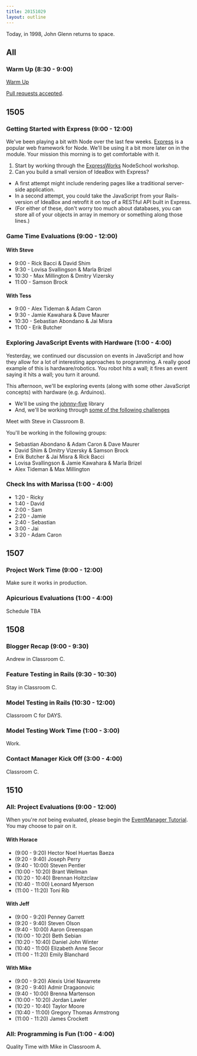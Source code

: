 ```yaml
---
title: 20151029
layout: outline
---
```


Today, in 1998, John Glenn returns to space.

## All

### Warm Up (8:30 - 9:00)

[Warm Up](https://thewarmup.herokuapp.com)

[Pull requests accepted](https://github.com/mikedao/the-warm-up).


## 1505

### Getting Started with Express (9:00 - 12:00)

We've been playing a bit with Node over the last few weeks. [Express][] is a popular web framework for Node. We'll be using it a bit more later on in the module. Your mission this morning is to get comfortable with it.

1. Start by working through the [ExpressWorks][ew] NodeSchool workshop.
2. Can you build a small version of IdeaBox with Express?
  - A first attempt might include rendering pages like a traditional server-side application.
  - In a second attempt, you could take the JavaScript from your Rails-version of IdeaBox and retrofit it on top of a RESTful API built in Express.
  - (For either of these, don't worry too much about databases, you can store all of your objects in array in memory or something along those lines.)

[ew]: https://github.com/azat-co/expressworks
[Express]: https://github.com/rwaldron/johnny-five

### Game Time Evaluations (9:00 - 12:00)

#### With Steve

- 9:00 - Rick Bacci & David Shim
- 9:30 - Lovisa Svallingson & Marla Brizel
- 10:30 - Max Millington & Dmitry Vizersky
- 11:00 - Samson Brock

#### With Tess

- 9:00 - Alex Tideman & Adam Caron
- 9:30 - Jamie Kawahara & Dave Maurer
- 10:30 - Sebastian Abondano & Jai Misra
- 11:00 - Erik Butcher

### Exploring JavaScript Events with Hardware (1:00 - 4:00)

Yesterday, we continued our discussion on events in JavaScript and how they allow for a lot of interesting approaches to programming. A really good example of this is hardware/robotics. You robot hits a wall; it fires an event saying it hits a wall; you turn it around.

This afternoon, we'll be exploring events (along with some other JavaScript concepts) with hardware (e.g. Arduinos).

- We'll be using the [johnny-five](http://johnny-five.io/) library
- And, we'll be working through [some of the following challenges][ardx]

[ardx]: http://node-ardx.org/

Meet with Steve in Classroom B.

You'll be working in the following groups:

- Sebastian Abondano & Adam Caron & Dave Maurer
- David Shim & Dmitry Vizersky & Samson Brock
- Erik Butcher & Jai Misra & Rick Bacci
- Lovisa Svallingson & Jamie Kawahara & Marla Brizel
- Alex Tideman & Max Millington

### Check Ins with Marissa (1:00 - 4:00)

* 1:20 - Ricky
* 1:40 - David
* 2:00 - Sam
* 2:20 - Jamie
* 2:40 - Sebastian
* 3:00 - Jai
* 3:20 - Adam Caron

## 1507

### Project Work Time (9:00 - 12:00)

Make sure it works in production.

### Apicurious Evaluations (1:00 - 4:00)

Schedule TBA


## 1508

### Blogger Recap (9:00 - 9:30)

Andrew in Classroom C.

### Feature Testing in Rails (9:30 - 10:30)

Stay in Classroom C.

### Model Testing in Rails (10:30 - 12:00)

Classroom C for DAYS.

### Model Testing Work Time (1:00 - 3:00)

Work.

### Contact Manager Kick Off (3:00 - 4:00)

Classroom C.


## 1510

### All: Project Evaluations (9:00 - 12:00)

When you're *not* being evaluated, please begin the [EventManager Tutorial](https://github.com/turingschool/curriculum/blob/master/source/projects/eventmanager.markdown). You may choose to pair on it.

#### With Horace

* (9:00 - 9:20)   Hector Noel Huertas Baeza
* (9:20 - 9:40)   Joseph Perry
* (9:40 - 10:00)  Steven Pentler
* (10:00 - 10:20) Brant Wellman
* (10:20 - 10:40) Brennan Holtzclaw
* (10:40 - 11:00) Leonard Myerson
* (11:00 - 11:20) Toni Rib

#### With Jeff

* (9:00 - 9:20)   Penney Garrett
* (9:20 - 9:40)   Steven Olson
* (9:40 - 10:00)  Aaron Greenspan
* (10:00 - 10:20) Beth Sebian
* (10:20 - 10:40) Daniel John Winter
* (10:40 - 11:00) Elizabeth Anne Secor
* (11:00 - 11:20) Emily Blanchard

#### With Mike

* (9:00 - 9:20)   Alexis Uriel Navarrete
* (9:20 - 9:40)   Admir Dragaonovic
* (9:40 - 10:00)  Brenna Martenson
* (10:00 - 10:20) Jordan Lawler
* (10:20 - 10:40) Taylor Moore
* (10:40 - 11:00) Gregory Thomas Armstrong
* (11:00 - 11:20) James Crockett

### All: Programming is Fun (1:00 - 4:00)

Quality Time with Mike in Classroom A.

